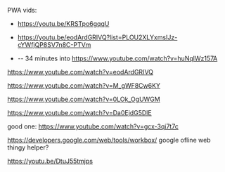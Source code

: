 PWA vids:

* https://youtu.be/KRSTpo6gqqU 

* https://youtu.be/eodArdGRIVQ?list=PLOU2XLYxmsIJz-cYWfjQP8SV7n8C-PTVm

* -- 34 minutes into https://www.youtube.com/watch?v=huNqlWz157A

https://www.youtube.com/watch?v=eodArdGRIVQ

https://www.youtube.com/watch?v=M_gWF8Cw6KY

https://www.youtube.com/watch?v=0LOk_OgUWGM

https://www.youtube.com/watch?v=Da0EjdG5DlE


good one:
https://www.youtube.com/watch?v=gcx-3qi7t7c


https://developers.google.com/web/tools/workbox/
google ofline web thingy helper?

https://youtu.be/DtuJ55tmjps